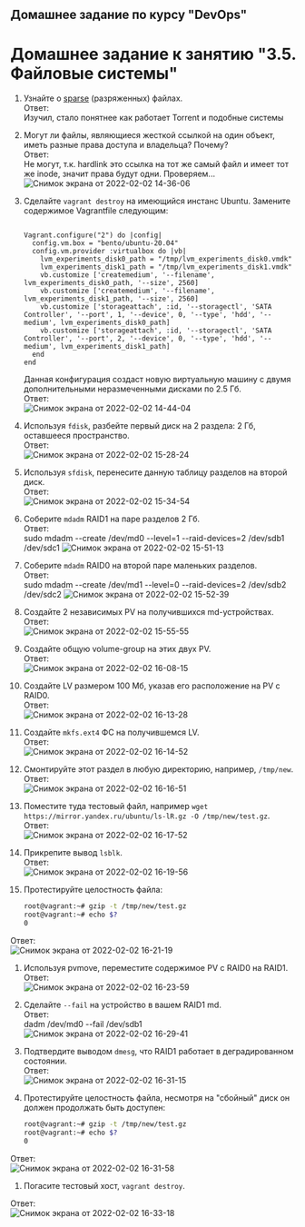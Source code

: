 ## Домашнее задание по курсу "DevOps"
# Домашнее задание к занятию "3.5. Файловые системы"

1. Узнайте о [sparse](https://ru.wikipedia.org/wiki/%D0%A0%D0%B0%D0%B7%D1%80%D0%B5%D0%B6%D1%91%D0%BD%D0%BD%D1%8B%D0%B9_%D1%84%D0%B0%D0%B9%D0%BB) (разряженных) файлах.  
Ответ:  
Изучил, стало понятнее как работает Torrent и подобные системы  

1. Могут ли файлы, являющиеся жесткой ссылкой на один объект, иметь разные права доступа и владельца? Почему?  
Ответ:  
Не могут, т.к. hardlink это ссылка на тот же самый файл и имеет тот же inode, значит права будут одни.
Проверяем...
![Снимок экрана от 2022-02-02 14-36-06](https://user-images.githubusercontent.com/26147777/152146492-3e397606-fb11-4333-a84b-1680a09c7059.png)


1. Сделайте `vagrant destroy` на имеющийся инстанс Ubuntu. Замените содержимое Vagrantfile следующим:

    ```bash![Uploading Снимок экрана от 2022-02-02 14-36-06.png…]()

    Vagrant.configure("2") do |config|
      config.vm.box = "bento/ubuntu-20.04"
      config.vm.provider :virtualbox do |vb|
        lvm_experiments_disk0_path = "/tmp/lvm_experiments_disk0.vmdk"
        lvm_experiments_disk1_path = "/tmp/lvm_experiments_disk1.vmdk"
        vb.customize ['createmedium', '--filename', lvm_experiments_disk0_path, '--size', 2560]
        vb.customize ['createmedium', '--filename', lvm_experiments_disk1_path, '--size', 2560]
        vb.customize ['storageattach', :id, '--storagectl', 'SATA Controller', '--port', 1, '--device', 0, '--type', 'hdd', '--medium', lvm_experiments_disk0_path]
        vb.customize ['storageattach', :id, '--storagectl', 'SATA Controller', '--port', 2, '--device', 0, '--type', 'hdd', '--medium', lvm_experiments_disk1_path]
      end
    end
    ```

    Данная конфигурация создаст новую виртуальную машину с двумя дополнительными неразмеченными дисками по 2.5 Гб.  
Ответ:  
![Снимок экрана от 2022-02-02 14-44-04](https://user-images.githubusercontent.com/26147777/152147627-b2dfdaf4-6267-4926-9584-0b00fba4d0c7.png)


1. Используя `fdisk`, разбейте первый диск на 2 раздела: 2 Гб, оставшееся пространство.  
Ответ:  
![Снимок экрана от 2022-02-02 15-28-24](https://user-images.githubusercontent.com/26147777/152153732-7266e46e-8cb4-4de7-8ce0-eca130b0c860.png)


1. Используя `sfdisk`, перенесите данную таблицу разделов на второй диск.  
Ответ:  
![Снимок экрана от 2022-02-02 15-34-54](https://user-images.githubusercontent.com/26147777/152154660-4113cb3f-7557-4dce-992e-87bf029996ea.png)


1. Соберите `mdadm` RAID1 на паре разделов 2 Гб.  
Ответ:  
sudo mdadm --create /dev/md0 --level=1 --raid-devices=2 /dev/sdb1 /dev/sdc1
![Снимок экрана от 2022-02-02 15-51-13](https://user-images.githubusercontent.com/26147777/152157334-1c4b7c1d-a68e-400b-8b89-0104528a57ac.png)

1. Соберите `mdadm` RAID0 на второй паре маленьких разделов.  
Ответ:  
sudo mdadm --create /dev/md1 --level=0 --raid-devices=2 /dev/sdb2 /dev/sdc2
![Снимок экрана от 2022-02-02 15-52-39](https://user-images.githubusercontent.com/26147777/152157483-7a494623-393a-46f0-946b-c6bdce1e745b.png)

1. Создайте 2 независимых PV на получившихся md-устройствах.  
Ответ:  
![Снимок экрана от 2022-02-02 15-55-55](https://user-images.githubusercontent.com/26147777/152158082-7b506549-91b6-45b2-aae0-3f1f7de01b3a.png)

1. Создайте общую volume-group на этих двух PV.  
Ответ:  
![Снимок экрана от 2022-02-02 16-08-15](https://user-images.githubusercontent.com/26147777/152159863-d7c4b970-75ce-4a63-9d78-9d0ce32851f8.png)

1. Создайте LV размером 100 Мб, указав его расположение на PV с RAID0.  
Ответ:  
![Снимок экрана от 2022-02-02 16-13-28](https://user-images.githubusercontent.com/26147777/152160543-826579bd-d6dd-4a99-a5d3-e27cf077a702.png)

1. Создайте `mkfs.ext4` ФС на получившемся LV.  
Ответ:  
![Снимок экрана от 2022-02-02 16-14-52](https://user-images.githubusercontent.com/26147777/152160769-4cb1cffe-6d11-4965-b2c0-57df63a98bb4.png)

1. Смонтируйте этот раздел в любую директорию, например, `/tmp/new`.  
Ответ:  
![Снимок экрана от 2022-02-02 16-16-51](https://user-images.githubusercontent.com/26147777/152161082-e244bdf4-1dff-4c1c-a639-41072c19d7ea.png)

1. Поместите туда тестовый файл, например `wget https://mirror.yandex.ru/ubuntu/ls-lR.gz -O /tmp/new/test.gz`.  
Ответ:  
![Снимок экрана от 2022-02-02 16-17-52](https://user-images.githubusercontent.com/26147777/152161223-de122478-dd96-45a1-96f2-f32e76fd39ca.png)

1. Прикрепите вывод `lsblk`.  
Ответ:  
![Снимок экрана от 2022-02-02 16-19-56](https://user-images.githubusercontent.com/26147777/152161629-4de26bed-fe8f-4c17-b6ad-84cb45bd6a4b.png)

1. Протестируйте целостность файла:  

    ```bash
    root@vagrant:~# gzip -t /tmp/new/test.gz
    root@vagrant:~# echo $?
    0
    ```  
Ответ:  
![Снимок экрана от 2022-02-02 16-21-19](https://user-images.githubusercontent.com/26147777/152161795-f775453f-eea3-4f13-9809-d0741356eace.png)


1. Используя pvmove, переместите содержимое PV с RAID0 на RAID1.  
Ответ:  
![Снимок экрана от 2022-02-02 16-23-59](https://user-images.githubusercontent.com/26147777/152162272-207d1b51-a034-437e-b9c6-4546d9296ce2.png)

1. Сделайте `--fail` на устройство в вашем RAID1 md.  
Ответ:  
dadm /dev/md0 --fail /dev/sdb1
![Снимок экрана от 2022-02-02 16-29-41](https://user-images.githubusercontent.com/26147777/152163194-63563162-777b-4924-9834-5081a1461164.png)

1. Подтвердите выводом `dmesg`, что RAID1 работает в деградированном состоянии.  
Ответ:  
![Снимок экрана от 2022-02-02 16-31-15](https://user-images.githubusercontent.com/26147777/152163348-89b8f314-cc95-4368-ad05-0b48dd1d33fc.png)  
1. Протестируйте целостность файла, несмотря на "сбойный" диск он должен продолжать быть доступен:

    ```bash
    root@vagrant:~# gzip -t /tmp/new/test.gz
    root@vagrant:~# echo $?
    0
    ```  
Ответ:  
![Снимок экрана от 2022-02-02 16-31-58](https://user-images.githubusercontent.com/26147777/152163458-abb2e6f4-baa8-4b10-95cb-f60f37ee7a3c.png)  

1. Погасите тестовый хост, `vagrant destroy`.  

Ответ:  
![Снимок экрана от 2022-02-02 16-33-18](https://user-images.githubusercontent.com/26147777/152163681-3af80aca-3a98-44ca-9fb9-8eb46d227d21.png)
